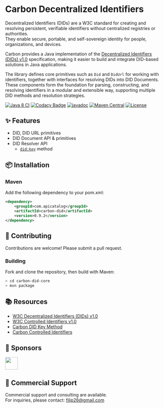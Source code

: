 # Carbon Decentralized Identifiers

Decentralized Identifiers (DIDs) are a W3C standard for creating and resolving 
persistent, verifiable identifiers without centralized registries or authorities.  
They enable secure, portable, and self-sovereign identity for people, 
organizations, and devices.  

Carbon provides a Java implementation of the 
[Decentralized Identifiers (DIDs) v1.0](https://www.w3.org/TR/did-core/) 
specification, making it easier to build and integrate DID-based solutions 
in Java applications.

The library defines core primitives such as `Did` and `DidUrl` for working with 
identifiers, together with interfaces for resolving DIDs into DID Documents. 
These components form the foundation for parsing, constructing, and resolving 
identifiers in a modular and extensible way, supporting multiple DID methods 
and resolution strategies.

[![Java 8 CI](https://github.com/filip26/carbon-did-core/actions/workflows/java8-build.yml/badge.svg?branch=main)](https://github.com/filip26/carbon-did-core/actions/workflows/java8-build.yml)
[![Codacy Badge](https://app.codacy.com/project/badge/Grade/dd79aafc6eb14ed18f2217de62585ba7)](https://app.codacy.com/gh/filip26/carbon-did-core/dashboard?utm_source=gh&utm_medium=referral&utm_content=&utm_campaign=Badge_grade)
[![javadoc](https://javadoc.io/badge2/com.apicatalog/carbon-did/javadoc.svg)](https://javadoc.io/doc/com.apicatalog/carbon-did)
[![Maven Central](https://img.shields.io/maven-central/v/com.apicatalog/carbon-did.svg?label=Maven%20Central)](https://search.maven.org/search?q=g:com.apicatalog%20AND%20a:carbon-did)
[![License](https://img.shields.io/badge/License-Apache%202.0-blue.svg)](https://opensource.org/licenses/Apache-2.0)

## ✨ Features

* DID, DID URL primitives
* DID Document API & primitives
* DID Resolver API
  * [`did:key`](https://github.com/filip26/carbon-did-key) method

## 📦 Installation

### Maven
Add the following dependency to your pom.xml:
```xml
<dependency>
    <groupId>com.apicatalog</groupId>
    <artifactId>carbon-did</artifactId>
    <version>0.9.2</version>
</dependency>
```

## 🤝 Contributing

Contributions are welcome! Please submit a pull request.

### Building

Fork and clone the repository, then build with Maven:

```bash
> cd carbon-did-core
> mvn package
```

## 📚 Resources

- [W3C Decentralized Identifiers (DIDs) v1.0](https://www.w3.org/TR/did-core/)
- [W3C Controlled Identifiers v1.0](https://www.w3.org/TR/cid-1.0/)
- [Carbon DID Key Method](https://github.com/filip26/carbon-did-key)
- [Carbon Controlled Identifiers](https://github.com/filip26/carbon-cid)

## 🙏 Sponsors

<a href="https://github.com/digitalbazaar">
  <img src="https://avatars.githubusercontent.com/u/167436?s=200&v=4" width="40" />
</a> 

## 💼 Commercial Support

Commercial support and consulting are available.  
For inquiries, please contact: filip26@gmail.com

